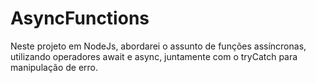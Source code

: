 # AsyncFunctions
Neste projeto em NodeJs, abordarei o assunto de funções assíncronas, utilizando operadores await e async, juntamente com o tryCatch para manipulação de erro.
